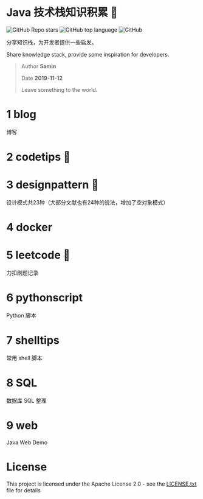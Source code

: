 # Java 技术栈知识积累 🚀

![GitHub Repo stars](https://img.shields.io/github/stars/SaminZou/study-prj?style=social)
![GitHub top language](https://img.shields.io/github/languages/top/SaminZou/study-prj)
![GitHub](https://img.shields.io/github/license/SaminZou/study-prj)

分享知识栈，为开发者提供一些启发。

Share knowledge stack, provide some inspiration for developers.

> Author **Samin**
>
> Date **2019-11-12**
> 
> Leave something to the world.

# 1 blog

博客

# 2 codetips 📕

# 3 designpattern 📗

设计模式共23种（大部分文献也有24种的说法，增加了空对象模式）

# 4 docker

# 5 leetcode 📘

力扣刷题记录

# 6 pythonscript

Python 脚本

# 7 shelltips

常用 shell 脚本 

# 8 SQL

数据库 SQL 整理

# 9 web

Java Web Demo

# License

This project is licensed under the Apache License 2.0 - see the [LICENSE.txt](https://github.com/SaminZou/study-prj/blob/master/LICENSE.txt) file for details